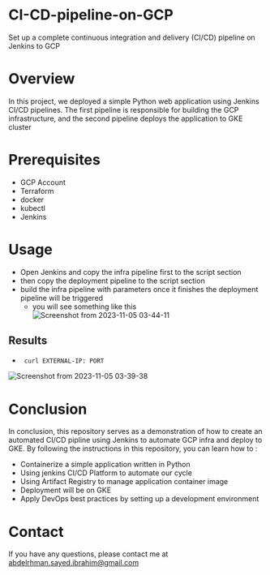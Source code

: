 # CI-CD-pipeline-on-GCP
Set up a complete continuous integration and delivery (CI/CD) pipeline on Jenkins to GCP

# Overview
In this project, we deployed a simple Python web application using Jenkins CI/CD pipelines. The first pipeline is responsible for building the GCP infrastructure, and the second pipeline deploys the application to GKE cluster

# Prerequisites
 * GCP Account
 *  Terraform
 *  docker
 *  kubectl
 *  Jenkins

# Usage 
- Open Jenkins and copy the infra pipeline first to the script section
- then copy the deployment pipeline to the script section
- build the infra pipeline with parameters once it finishes the deployment pipeline will be triggered
   * you will see something like this
      ![Screenshot from 2023-11-05 03-44-11](https://github.com/abdelrhman95/CI-CD-pipeline-on-GCP/assets/58826560/dd5837f4-6c3d-4bb3-8e4e-f90b10f99042)


## Results
   *   ``` sh
        curl EXTERNAL-IP: PORT

![Screenshot from 2023-11-05 03-39-38](https://github.com/abdelrhman95/CI-CD-pipeline-on-GCP/assets/58826560/db3d50c3-712a-4b33-bce7-b1930e686d94)

# Conclusion

In conclusion, this repository serves as a demonstration of how to create an automated CI/CD pipline using Jenkins to automate GCP infra and deploy to GKE. By following the instructions in this repository, you can learn how to :

   * Containerize a simple application written in Python
   * Using jenkins CI/CD Platform to automate our cycle
   * Using Artifact Registry to manage application container image
   * Deployment will be on GKE
   * Apply DevOps best practices by setting up a development environment

# Contact
If you have any questions, please contact me at abdelrhman.sayed.ibrahim@gmail.com 

